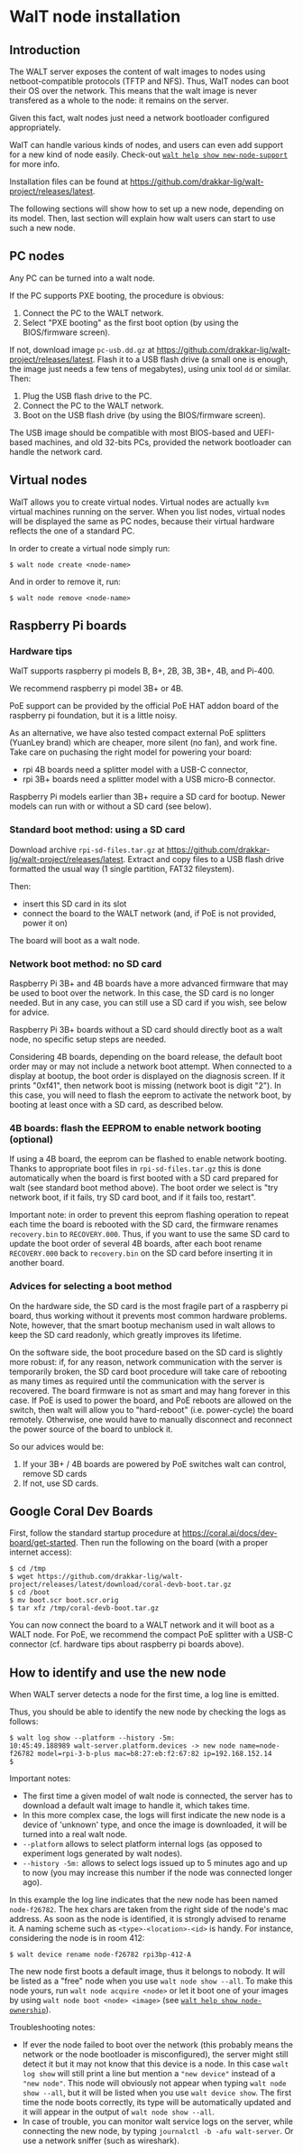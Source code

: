 
# WalT node installation

## Introduction

The WALT server exposes the content of walt images to nodes using netboot-compatible protocols (TFTP and NFS).
Thus, WalT nodes can boot their OS over the network.
This means that the walt image is never transfered as a whole to the node: it remains on the server.

Given this fact, walt nodes just need a network bootloader configured appropriately.

WalT can handle various kinds of nodes, and users can even add support for a new kind of
node easily. Check-out [`walt help show new-node-support`](new-node-support.md) for more info.

Installation files can be found at https://github.com/drakkar-lig/walt-project/releases/latest.

The following sections will show how to set up a new node, depending on its model.
Then, last section will explain how walt users can start to use such a new node.


## PC nodes

Any PC can be turned into a walt node.

If the PC supports PXE booting, the procedure is obvious:
1. Connect the PC to the WALT network.
2. Select "PXE booting" as the first boot option (by using the BIOS/firmware screen).

If not, download image `pc-usb.dd.gz` at https://github.com/drakkar-lig/walt-project/releases/latest.
Flash it to a USB flash drive (a small one is enough, the image just needs a few tens of megabytes),
using unix tool `dd` or similar. Then:
1. Plug the USB flash drive to the PC.
2. Connect the PC to the WALT network.
3. Boot on the USB flash drive (by using the BIOS/firmware screen).

The USB image should be compatible with most BIOS-based and UEFI-based machines, and old 32-bits PCs,
provided the network bootloader can handle the network card.


## Virtual nodes

WalT allows you to create virtual nodes. Virtual nodes are actually `kvm` virtual machines running
on the server. When you list nodes, virtual nodes will be displayed the same as PC nodes, because
their virtual hardware reflects the one of a standard PC.

In order to create a virtual node simply run:
```
$ walt node create <node-name>
```

And in order to remove it, run:
```
$ walt node remove <node-name>
```


## Raspberry Pi boards

### Hardware tips

WalT supports raspberry pi models B, B+, 2B, 3B, 3B+, 4B, and Pi-400.

We recommend raspberry pi model 3B+ or 4B.

PoE support can be provided by the official PoE HAT addon board of the raspberry pi foundation,
but it is a little noisy.

As an alternative, we have also tested compact external PoE splitters (YuanLey brand) which are cheaper,
more silent (no fan), and work fine.
Take care on puchasing the right model for powering your board:
- rpi 4B boards need a splitter model with a USB-C connector,
- rpi 3B+ boards need a splitter model with a USB micro-B connector.

Raspberry Pi models earlier than 3B+ require a SD card for bootup.
Newer models can run with or without a SD card (see below).


### Standard boot method: using a SD card

Download archive `rpi-sd-files.tar.gz` at https://github.com/drakkar-lig/walt-project/releases/latest.
Extract and copy files to a USB flash drive formatted the usual way (1 single partition, FAT32 fileystem).

Then:
* insert this SD card in its slot
* connect the board to the WALT network (and, if PoE is not provided, power it on)

The board will boot as a walt node.


### Network boot method: no SD card

Raspberry Pi 3B+ and 4B boards have a more advanced firmware that may be used to boot over the network.
In this case, the SD card is no longer needed.
But in any case, you can still use a SD card if you wish, see below for advice.

Raspberry Pi 3B+ boards without a SD card should directly boot as a walt node, no specific setup steps
are needed.

Considering 4B boards, depending on the board release, the default boot order may or may not include
a network boot attempt. When connected to a display at bootup, the boot order is displayed on the
diagnosis screen. If it prints "0xf41", then network boot is missing (network boot is digit "2").
In this case, you will need to flash the eeprom to activate the network boot, by booting at least once
with a SD card, as described below.


### 4B boards: flash the EEPROM to enable network booting (optional)

If using a 4B board, the eeprom can be flashed to enable network booting. Thanks to appropriate
boot files in `rpi-sd-files.tar.gz` this is done automatically when the board is first booted with
a SD card prepared for walt (see standard boot method above). The boot order we select is
"try network boot, if it fails, try SD card boot, and if it fails too, restart".

Important note: in order to prevent this eeprom flashing operation to repeat each time the board is
rebooted with the SD card, the firmware renames `recovery.bin` to `RECOVERY.000`. Thus, if you want to
use the same SD card to update the boot order of several 4B boards, after each boot rename `RECOVERY.000`
back to `recovery.bin` on the SD card before inserting it in another board.


### Advices for selecting a boot method

On the hardware side, the SD card is the most fragile part of a raspberry pi board, thus working without
it prevents most common hardware problems. Note, however, that the smart bootup mechanism used in walt
allows to keep the SD card readonly, which greatly improves its lifetime.

On the software side, the boot procedure based on the SD card is slightly more robust: if, for any
reason, network communication with the server is temporarily broken, the SD card boot procedure will
take care of rebooting as many times as required until the communication with the server is recovered.
The board firmware is not as smart and may hang forever in this case. If PoE is used to power the board,
and PoE reboots are allowed on the switch, then walt will allow you to "hard-reboot" (i.e. power-cycle)
the board remotely. Otherwise, one would have to manually disconnect and reconnect the power source of
the board to unblock it.

So our advices would be:
1. If your 3B+ / 4B boards are powered by PoE switches walt can control, remove SD cards
2. If not, use SD cards.


## Google Coral Dev Boards

First, follow the standard startup procedure at https://coral.ai/docs/dev-board/get-started.
Then run the following on the board (with a proper internet access):
```
$ cd /tmp
$ wget https://github.com/drakkar-lig/walt-project/releases/latest/download/coral-devb-boot.tar.gz
$ cd /boot
$ mv boot.scr boot.scr.orig
$ tar xfz /tmp/coral-devb-boot.tar.gz
```

You can now connect the board to a WALT network and it will boot as a WALT node.
For PoE, we recommend the compact PoE splitter with a USB-C connector (cf. hardware tips about raspberry pi boards above).


## How to identify and use the new node

When WALT server detects a node for the first time, a log line is emitted.

Thus, you should be able to identify the new node by checking the logs as follows:
```
$ walt log show --platform --history -5m:
10:45:49.188989 walt-server.platform.devices -> new node name=node-f26782 model=rpi-3-b-plus mac=b8:27:eb:f2:67:82 ip=192.168.152.14
$
```

Important notes:
* The first time a given model of walt node is connected, the server has to download a default walt image to handle it, which takes time.
* In this more complex case, the logs will first indicate the new node is a device of 'unknown' type, and once the image is downloaded, it will be turned into a real walt node.
* `--platform` allows to select platform internal logs (as opposed to experiment logs generated by walt nodes).
* `--history -5m:` allows to select logs issued up to 5 minutes ago and up to now (you may increase this number
  if the node was connected longer ago).

In this example the log line indicates that the new node has been named `node-f26782`.
The hex chars are taken from the right side of the node's mac address.
As soon as the node is identified, it is strongly advised to rename it. A naming scheme
such as `<type>-<location>-<id>` is handy. For instance, considering the node is in room 412:
```
$ walt device rename node-f26782 rpi3bp-412-A
```

The new node first boots a default image, thus it belongs to nobody.
It will be listed as a "free" node when you use `walt node show --all`.
To make this node yours, run `walt node acquire <node>` or let it boot one of your images by using `walt node boot <node> <image>`
(see [`walt help show node-ownership`](node-ownership.md)).

Troubleshooting notes:
* If ever the node failed to boot over the network (this probably means the network or the node
  bootloader is misconfigured), the server might still detect it but it may not know that this device
  is a node. In this case `walt log show` will still print a line but mention a `"new device"`
  instead of a `"new node"`. This node will obviously not appear when typing `walt node show --all`, but
  it will be listed when you use `walt device show`.
  The first time the node boots correctly, its type will be automatically updated and it will appear
  in the output of `walt node show --all`.
* In case of trouble, you can monitor walt service logs on the server, while connecting the new node,
  by typing `journalctl -b -afu walt-server`. Or use a network sniffer (such as wireshark).
